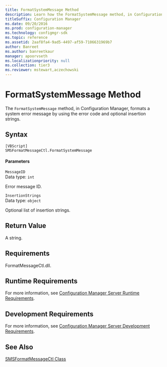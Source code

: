 ```yaml
---
title: FormatSystemMessage Method
description: Learn how the FormatSystemMessage method, in Configuration Manager, formats a system error message by using the error code and optional insertion strings.
titleSuffix: Configuration Manager
ms.date: 09/20/2016
ms.prod: configuration-manager
ms.technology: configmgr-sdk
ms.topic: reference
ms.assetid: 2aaf8fa4-9ad5-4497-af59-7106631969b7
author: Banreet
ms.author: banreetkaur
manager: apoorvseth
ms.localizationpriority: null
ms.collection: tier3
ms.reviewer: mstewart,aczechowski
---
```

# FormatSystemMessage Method
The `FormatSystemMessage` method, in Configuration Manager, formats a system error message by using the error code and optional insertion strings.  

## Syntax  

```  
[VBScript]  
SMSFormatMessageCtl.FormatSystemMessage  
```  

#### Parameters  
 `MessageID`  
 Data type: `int`  

 Error message ID.  

 `InsertionStrings`  
 Data type: `object`  

 Optional list of insertion strings.  

## Return Value  
 A string.  

## Requirements  
 FormatMessageCtl.dll.  

## Runtime Requirements  
 For more information, see [Configuration Manager Server Runtime Requirements](../../../../../develop/core/reqs/server-runtime-requirements.md).  

## Development Requirements  
 For more information, see [Configuration Manager Server Development Requirements](../../../../../develop/core/reqs/server-development-requirements.md).  

## See Also  
 [SMSFormatMessageCtl Class](../../../../../develop/reference/core/servers/manage/smsformatmessagectl-class.md)
